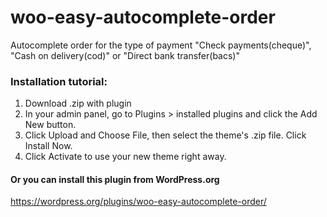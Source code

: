 # woo-easy-autocomplete-order
Autocomplete order for the type of payment "Check payments(cheque)", "Cash on delivery(cod)"  or "Direct bank transfer(bacs)"

### Installation tutorial:
1. Download .zip with plugin
2. In your admin panel, go to Plugins > installed plugins and click the Add New button.
3. Click Upload and Choose File, then select the theme's .zip file. Click Install Now.
4. Click Activate to use your new theme right away.

#### Or you can install this plugin from WordPress.org 

https://wordpress.org/plugins/woo-easy-autocomplete-order/